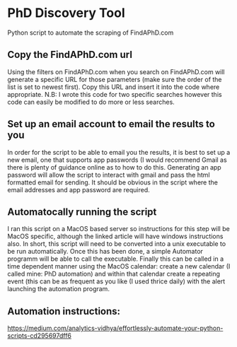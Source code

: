 # PhD Discovery Tool
Python script to automate the scraping of FindAPhD.com

## Copy the FindAPhD.com url

Using the filters on FindAPhD.com when you search on FindAPhD.com will generate a specific URL for those parameters (make sure the order of the list is set to newest first). Copy this URL and insert it into the code where appropriate. N.B: I wrote this code for two specific searches however this code can easily be modified to do more or less searches.

## Set up an email account to email the results to you

In order for the script to be able to email you the results, it is best to set up a new email, one that supports app passwords (I would recommend Gmail as there is plenty of guidance online as to how to do this. Generating an app password will allow the script to interact with gmail and pass the html formatted email for sending. It should be obvious in the script where the email addresses and app password are required.

## Automatocally running the script

I ran this script on a MacOS based server so instructions for this step will be MacOS specific, although the linked article will have windows instructions also. In short, this script will need to be converted into a unix executable to be run automatically. Once this has been done, a simple Automator programm will be able to call the executable. Finally this can be called in a time dependent manner using the MacOS calendar: create a new calendar (I called mine: PhD automation) and within that calendar create a repeating event (this can be as frequent as you like (I used thrice daily) with the alert launching the automation program.

## Automation instructions:
https://medium.com/analytics-vidhya/effortlessly-automate-your-python-scripts-cd295697dff6
